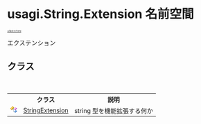 # usagi.String.Extension 名前空間

<div style="font-size:30%"><a href="https://github.com/usagi/usagi.cs/blob/master/docs/Home.md">≪Back to Home</a></div> 

エクステンション


## クラス
&nbsp;<table><tr><th></th><th>クラス</th><th>説明</th></tr><tr><td>![Public クラス](media/pubclass.gif "Public クラス")</td><td><a href="T_usagi_String_Extension_StringExtension.md">StringExtension</a></td><td>
string 型を機能拡張する何か</td></tr></table>&nbsp;
